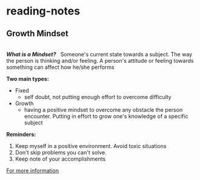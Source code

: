 # reading-notes

## Growth Mindset
\
***What is a Mindset?*** &nbsp; Someone's current state towards a subject. The way the person is thinking and/or feeling. A person's attitude or feeling towards something can affect how he/she performs

**Two main types:**
- Fixed
  - self doubt, not putting enough effort to overcome difficulty
- Growth
    - having a positive mindset to overcome any obstacle the person encounter. Putting in effort to grow one's knowledge of a specific subject
    
**Reminders:**
  1. Keep myself in a positive environment. Avoid toxic situations
  2. Don't skip problems you can't solve.
  3. Keep note of your accomplishments
  
  [For more information](https://www.atlassian.com/blog/inside-atlassian/growth-mindset)
